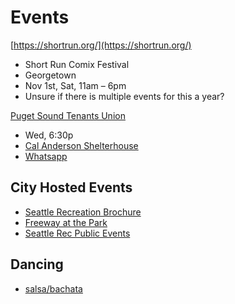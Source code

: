 # Events

[https://shortrun.org/](https://shortrun.org/)

- Short Run Comix Festival
- Georgetown
- Nov 1st, Sat, 11am – 6pm
- Unsure if there is multiple events for this a year?


[Puget Sound Tenants Union](https://soundtenants.org/)

- Wed, 6:30p
- [Cal Anderson Shelterhouse](https://maps.app.goo.gl/5QePdh87Dpcr7jvp7)
- [Whatsapp](https://chat.whatsapp.com/KTH2sWuMSSfJ1pLGH9NoGm)

## City Hosted Events

- [Seattle Recreation Brochure](https://www.seattle.gov/parks)
- [Freeway at the Park](https://www.freewayparkassociation.org/events)
- [Seattle Rec Public Events](https://www.seattle.gov/parks/recreation/events-and-attractions/public-meeting-and-events-calendar)

## Dancing

- [salsa/bachata](https://www.facebook.com/p/Sazon-Dance-Events-Seattle-100054602342963/)
